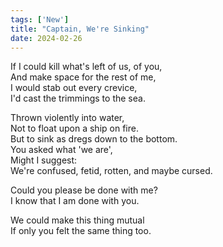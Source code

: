 ```yaml
---
tags: ['New']
title: "Captain, We're Sinking"
date: 2024-02-26
---
```


If I could kill what's left of us, of you,  
And make space for the rest of me,  
I would stab out every crevice,  
I'd cast the trimmings to the sea.

Thrown violently into water,  
Not to float upon a ship on fire.  
But to sink as dregs down to the bottom.  
You asked what 'we are',  
Might I suggest:  
We're confused, fetid, rotten, and maybe cursed.

Could you please be done with me?  
I know that I am done with you.

We could make this thing mutual  
If only you felt the same thing too.  
